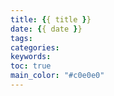 ```yaml
---
title: {{ title }}
date: {{ date }}
tags:
categories:
keywords:
toc: true
main_color: "#c0e0e0"
---
```

